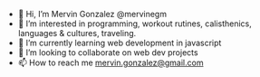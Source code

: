 - 👋 Hi, I’m Mervin Gonzalez @mervinegm
- 👀 I’m interested in programming, workout rutines, calisthenics, languages & cultures, traveling.
- 🌱 I’m currently learning web development in javascript
- 💞️ I’m looking to collaborate on web dev projects
- 📫 How to reach me mervin.gonzalez@gmail.com

<!---
mervinegm/mervinegm is a ✨ special ✨ repository because its `README.md` (this file) appears on your GitHub profile.
You can click the Preview link to take a look at your changes.
--->
